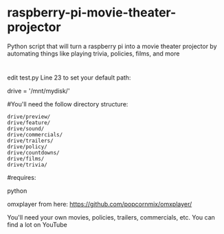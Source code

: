 # raspberry-pi-movie-theater-projector
Python script that will turn a raspberry pi into a movie theater projector by automating things like playing trivia, policies, films, and more

#

edit test.py Line 23 to set your default path:

drive = '/mnt/mydisk/'

#You'll need the follow directory structure:

	drive/preview/
	drive/feature/	  
	drive/sound/	  
	drive/commercials/	
	drive/trailers/	
	drive/policy/	
	drive/countdowns/	
	drive/films/	
	drive/trivia/

#requires:

python

omxplayer from here: https://github.com/popcornmix/omxplayer/

You'll need your own movies, policies, trailers, commercials, etc. You can find a lot on YouTube
